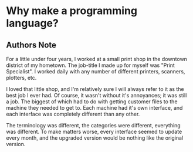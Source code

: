 # Why make a programming language?



## Authors Note
For a little under four years, I worked at a small print shop in the downtown district of my hometown. The job-title I made up for myself was "Print Specialist". I worked daily with any number of different printers, scanners, plotters, etc.

I loved that little shop, and I'm relatively sure I will always refer to it as the best job I ever had. Of course, it wasn't without it's annoyances; it was still a job. The biggest of which had to do with getting customer files to the machine they needed to get to. Each machine had it's own interface, and each interface was completely different than any other.

The terminology was different, the categories were different, everything was different.  To make matters worse, every interface seemed to update every month, and the upgraded version would be nothing like the original version. 